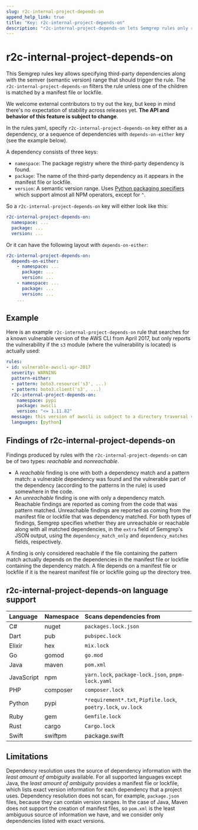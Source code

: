 ```yaml
---
slug: r2c-internal-project-depends-on
append_help_link: true
title: "Key: r2c-internal-project-depends-on"
description: "r2c-internal-project-depends-on lets Semgrep rules only return results if the project depends on a specific version of a third-party package."
---
```


# r2c-internal-project-depends-on

This Semgrep rules key allows specifying third-party dependencies along with the semver (semantic version) range that should trigger the rule. The `r2c-internal-project-depends-on` filters the rule unless one of the children is matched by a manifest file or lockfile. 

We welcome external contributors to try out the key, but keep in mind there's no expectation of stability across releases yet. **The API and behavior of this feature is subject to change**.

In the rules.yaml, specify `r2c-internal-project-depends-on` key either as a dependency, or a sequence of dependencies with `depends-on-either` key (see the example below).

A dependency consists of three keys:

* `namespace`: The package registry where the third-party dependency is found.
* `package`: The name of the third-party dependency as it appears in the manifest file or lockfile.
* `version`: A semantic version range. Uses [Python packaging specifiers](https://packaging.pypa.io/en/latest/specifiers.html) which support almost all NPM operators, except for `^`.

So a `r2c-internal-project-depends-on` key will either look like this:
```yaml
r2c-internal-project-depends-on:
  namespace: ...
  package: ...
  version: ...
```

Or it can have the following layout with `depends-on-either`:

```yaml
r2c-internal-project-depends-on:
  depends-on-either:
    - namespace: ...
      package: ...
      version: ...
    - namespace: ...
      package: ...
      version: ...
    ...
```

## Example

Here is an example `r2c-internal-project-depends-on` rule that searches for a known vulnerable version of the AWS CLI from April 2017, but only reports the vulnerability if the `s3` module (where the vulnerability is located) is actually used:

```yaml
rules:
- id: vulnerable-awscli-apr-2017
  severity: WARNING
  pattern-either:
  - pattern: boto3.resource('s3', ...)
  - pattern: boto3.client('s3', ...)
  r2c-internal-project-depends-on:
    namespace: pypi
    package: awscli
    version: "<= 1.11.82"
  message: this version of awscli is subject to a directory traversal vulnerability in the s3 module
  languages: [python]
```

## Findings of r2c-internal-project-depends-on

Findings produced by rules with the `r2c-internal-project-depends-on` can be of two types: _reachable_ and _nonreachable_.

- A _reachable_ finding is one with both a dependency match and a pattern match: a vulnerable dependency was found and the vulnerable part of the dependency (according to the patterns in the rule) is used somewhere in the code.
- An _unreachable_ finding is one with only a dependency match. Reachable findings are reported as coming from the code that was pattern matched. Unreachable findings are reported as coming from the manifest file or lockfile that was dependency matched. For both types of findings, Semgrep specifies whether they are unreachable or reachable along with all matched dependencies, in the `extra` field of Semgrep's JSON output, using the `dependency_match_only` and `dependency_matches` fields, respectively.

A finding is only considered reachable if the file containing the pattern match actually depends on the dependencies in the manifest file or lockfile containing the dependency match. A file depends on a manifest file or lockfile if it is the nearest manifest file or lockfile going up the directory tree.

## r2c-internal-project-depends-on language support 

| Language   | Namespace  | Scans dependencies from                                       |
|:---------- |:-----------|:--------------------------------------------------------------|
| C#         | nuget      | `packages.lock.json`                                          |
| Dart       | pub        | `pubspec.lock`                                                |
| Elixir     | hex        | `mix.lock`                                                    |
| Go         | gomod      | `go.mod`                                                      |
| Java       | maven      | `pom.xml`                                                     |
| JavaScript | npm        | `yarn.lock`, `package-lock.json`, `pnpm-lock.yaml`            |
| PHP        | composer   | `composer.lock`                                               |
| Python     | pypi       | `*requirement*.txt`, `Pipfile.lock`, `poetry.lock`, `uv.lock` |
| Ruby       | gem        | `Gemfile.lock`                                                |
| Rust       | cargo      | `Cargo.lock`                                                  |
| Swift      | swiftpm    | package.swift                                                 |

## Limitations

Dependency resolution uses the source of dependency information with the *least amount of ambiguity* available. For all supported languages except Java, the *least amount of ambiguity* provides a manifest file or lockfile, which lists exact version information for each dependency that a project uses. Dependency resolution does not scan, for example, `package.json` files, because they can contain version ranges. In the case of Java, Maven does not support the creation of manifest files, so `pom.xml` is the least ambiguous source of information we have, and we consider only dependencies listed with exact versions.
